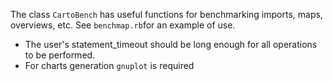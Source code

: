The class `CartoBench` has useful functions for benchmarking imports, maps,
overviews, etc. See `benchmap.rb`for an example of use.

* The user's statement_timeout should be long enough for all operations
  to be performed.
* For charts generation `gnuplot` is required
